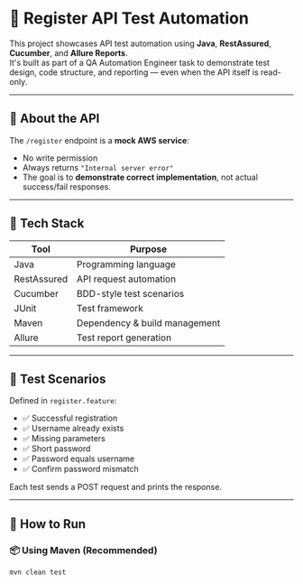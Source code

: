 # 🧪 Register API Test Automation

This project showcases API test automation using **Java**, **RestAssured**, **Cucumber**, and **Allure Reports**.  
It's built as part of a QA Automation Engineer task to demonstrate test design, code structure, and reporting — even when the API itself is read-only.

---

## 📌 About the API

The `/register` endpoint is a **mock AWS service**:
- No write permission
- Always returns `"Internal server error"`
- The goal is to **demonstrate correct implementation**, not actual success/fail responses.

---

## 🧰 Tech Stack

| Tool         | Purpose                          |
|--------------|----------------------------------|
| Java         | Programming language             |
| RestAssured  | API request automation           |
| Cucumber     | BDD-style test scenarios         |
| JUnit        | Test framework                   |
| Maven        | Dependency & build management    |
| Allure       | Test report generation           |

---

## 🧪 Test Scenarios

Defined in `register.feature`:
- ✅ Successful registration
- ✅ Username already exists
- ✅ Missing parameters
- ✅ Short password
- ✅ Password equals username
- ✅ Confirm password mismatch

Each test sends a POST request and prints the response.

---

## 🚀 How to Run

### 📦 Using Maven (Recommended)

```bash
mvn clean test
